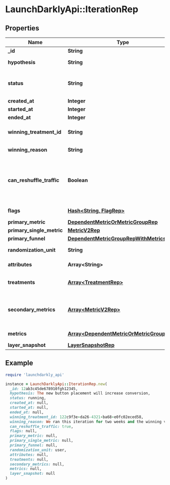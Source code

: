 # LaunchDarklyApi::IterationRep

## Properties

| Name | Type | Description | Notes |
| ---- | ---- | ----------- | ----- |
| **_id** | **String** | The iteration ID | [optional] |
| **hypothesis** | **String** | The expected outcome of this experiment |  |
| **status** | **String** | The status of the iteration: &lt;code&gt;not_started&lt;/code&gt;, &lt;code&gt;running&lt;/code&gt;, &lt;code&gt;stopped&lt;/code&gt; |  |
| **created_at** | **Integer** |  |  |
| **started_at** | **Integer** |  | [optional] |
| **ended_at** | **Integer** |  | [optional] |
| **winning_treatment_id** | **String** | The ID of the treatment chosen when the experiment stopped | [optional] |
| **winning_reason** | **String** | The reason you stopped the experiment | [optional] |
| **can_reshuffle_traffic** | **Boolean** | Whether the experiment may reassign traffic to different variations when the experiment audience changes (true) or must keep all traffic assigned to its initial variation (false). | [optional] |
| **flags** | [**Hash&lt;String, FlagRep&gt;**](FlagRep.md) | Details on the flag used in this experiment | [optional] |
| **primary_metric** | [**DependentMetricOrMetricGroupRep**](DependentMetricOrMetricGroupRep.md) |  | [optional] |
| **primary_single_metric** | [**MetricV2Rep**](MetricV2Rep.md) |  | [optional] |
| **primary_funnel** | [**DependentMetricGroupRepWithMetrics**](DependentMetricGroupRepWithMetrics.md) |  | [optional] |
| **randomization_unit** | **String** | The unit of randomization for this iteration | [optional] |
| **attributes** | **Array&lt;String&gt;** | The available attribute filters for this iteration | [optional] |
| **treatments** | [**Array&lt;TreatmentRep&gt;**](TreatmentRep.md) | Details on the variations you are testing in the experiment | [optional] |
| **secondary_metrics** | [**Array&lt;MetricV2Rep&gt;**](MetricV2Rep.md) | Deprecated, use &lt;code&gt;metrics&lt;/code&gt; instead. Details on the secondary metrics for this experiment. | [optional] |
| **metrics** | [**Array&lt;DependentMetricOrMetricGroupRep&gt;**](DependentMetricOrMetricGroupRep.md) | Details on the metrics for this experiment | [optional] |
| **layer_snapshot** | [**LayerSnapshotRep**](LayerSnapshotRep.md) |  | [optional] |

## Example

```ruby
require 'launchdarkly_api'

instance = LaunchDarklyApi::IterationRep.new(
  _id: 12ab3c45de678910fgh12345,
  hypothesis: The new button placement will increase conversion,
  status: running,
  created_at: null,
  started_at: null,
  ended_at: null,
  winning_treatment_id: 122c9f3e-da26-4321-ba68-e0fc02eced58,
  winning_reason: We ran this iteration for two weeks and the winning variation was clear,
  can_reshuffle_traffic: true,
  flags: null,
  primary_metric: null,
  primary_single_metric: null,
  primary_funnel: null,
  randomization_unit: user,
  attributes: null,
  treatments: null,
  secondary_metrics: null,
  metrics: null,
  layer_snapshot: null
)
```

